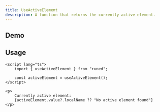 ```yaml
---
title: UseActiveElement
description: A function that returns the currently active element.
---
```


<script>
import { UseActiveElementDemo } from '$lib/components/demos';
</script>

## Demo

<UseActiveElementDemo />

## Usage

```svelte
<script lang="ts">
	import { useActiveElement } from "runed";

	const activeElement = useActiveElement();
</script>

<p>
	Currently active element:
	{activeElement.value?.localName ?? "No active element found"}
</p>
```
